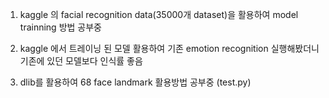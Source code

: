1. kaggle 의 facial recognition data(35000개 dataset)을 활용하여 model trainning 방법 공부중

2. kaggle 에서 트레이닝 된 모델 활용하여 기존  emotion recognition 실행해봤더니 기존에 있던 모델보다 인식률 좋음

3. dlib를 활용하여 68 face landmark 활용방법 공부중 (test.py)